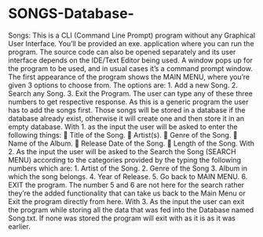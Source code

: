 # SONGS-Database-
Songs: This is a CLI (Command Line Prompt) program without any Graphical User Interface. You’ll be provided an exe. application where you can run the program. The source code can also be opened separately and its user interface depends on the IDE/Text Editor being used. A window pops up for the program to be used, and in usual cases it’s a command prompt window. The first appearance of the program shows the MAIN MENU, where you’re given 3 options to choose from. The options are: 1. Add a new Song. 2. Search any Song. 3. Exit the Program. The user can type any of these three numbers to get respective response. As this is a generic program the user has to add the songs first. Those songs will be stored in a database if the database already exist, otherwise it will create one and then store it in an empty database. With 1. as the input the user will be asked to enter the following things:  Title of the Song.  Artist(s).  Genre of the Song.  Name of the Album.  Release Date of the Song.  Length of the Song. With 2. As the input the user will be asked to the Search the Song (SEARCH MENU) according to the categories provided by the typing the following numbers which are: 1. Artist of the Song. 2. Genre of the Song 3. Album in which the song belongs. 4. Year of Release. 5. Go back to MAIN MENU. 6. EXIT the program. The number 5 and 6 are not here for the search rather they’re the added functionality that can take us back to the Main Menu or Exit the program directly from here. With 3. As the input the user can exit the program while storing all the data that was fed into the Database named Song.txt. If none was stored the program will exit with as it is as it was earlier.
